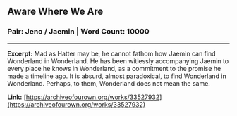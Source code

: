 
## Aware Where We Are

### Pair: Jeno / Jaemin | Word Count: 10000

---

**Excerpt:** Mad as Hatter may be, he cannot fathom how Jaemin can find Wonderland in Wonderland. He has been witlessly accompanying Jaemin to every place he knows in Wonderland, as a commitment to the promise he made a timeline ago. It is absurd, almost paradoxical, to find Wonderland in Wonderland. Perhaps, to them, Wonderland does not mean the same.

**Link:** [https://archiveofourown.org/works/33527932](https://archiveofourown.org/works/33527932)